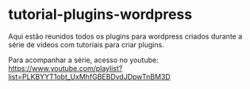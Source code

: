 # tutorial-plugins-wordpress
Aqui estão reunidos todos os plugins para wordpress criados durante a série de vídeos com tutoriais para criar plugins.

Para acompanhar a série, acesso no youtube: https://www.youtube.com/playlist?list=PLKBYYT1obt_UxMhfGBEBDvdJDpwTnBM3D


